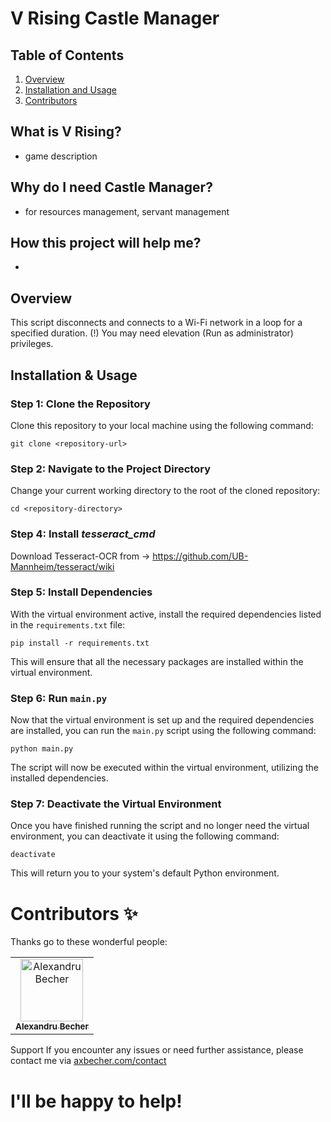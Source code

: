 # V Rising Castle Manager

## Table of Contents

1. [Overview](#overview)
2. [Installation and Usage](#installation--usage)
3. [Contributors](#contributors)
   
## What is V Rising?
- game description

## Why do I need Castle Manager?
- for resources management, servant management

## How this project will help me?
- 

## Overview
This script disconnects and connects to a Wi-Fi network in a loop for a specified duration.
(!) You may need elevation (Run as administrator) privileges.

## Installation & Usage

### Step 1: Clone the Repository

Clone this repository to your local machine using the following command:

``` 
git clone <repository-url>
```

### Step 2: Navigate to the Project Directory

Change your current working directory to the root of the cloned repository:

```
cd <repository-directory>
```

### Step 4: Install *tesseract_cmd*

Download Tesseract-OCR from -> https://github.com/UB-Mannheim/tesseract/wiki


### Step 5: Install Dependencies

With the virtual environment active, install the required dependencies listed in the `requirements.txt` file:

```
pip install -r requirements.txt
```

This will ensure that all the necessary packages are installed within the virtual environment.

### Step 6: Run `main.py`

Now that the virtual environment is set up and the required dependencies are installed, you can run the `main.py` script using the following command:

```
python main.py 
```


The script will now be executed within the virtual environment, utilizing the installed dependencies.

### Step 7: Deactivate the Virtual Environment

Once you have finished running the script and no longer need the virtual environment, you can deactivate it using the following command:

```
deactivate
```

This will return you to your system's default Python environment.

# Contributors ✨

Thanks go to these wonderful people:

<table>
  <tbody>
    <tr>
      <td align="center"><a href="https://axbecher.com"><img src="https://avatars.githubusercontent.com/u/72851811?v=4" width="100px;" alt="Alexandru Becher"/><br /><sub><b>Alexandru Becher</b></sub></a><br />
      </td>
    </tr>
  </tbody>
</table>

Support
If you encounter any issues or need further assistance, please contact me via [axbecher.com/contact](https://axbecher.com/contact/)
# I'll be happy to help!
